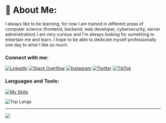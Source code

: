 # 💫 About Me:
I always like to be learning, for now I am trained in different areas of computer science (frontend, backend, web developer, cybersecurity, server administration) I am very curious and I'm always looking for something to entertain me and learn. I hope to be able to dedicate myself professionally one day to what I like so much.

### Connect with me:
[![LinkedIn](https://img.shields.io/badge/LinkedIn-%230077B5.svg?logo=linkedin&logoColor=white)](https://linkedin.com/in/sebascm)
[![Stack Overflow](https://img.shields.io/badge/-Stackoverflow-FE7A16?logo=stack-overflow&logoColor=white)](https://stackoverflow.com/users/22866536)
[![Instagram](https://img.shields.io/badge/Instagram-%23E4405F.svg?logo=Instagram&logoColor=white)](https://instagram.com/_sebascm_)
[![Twitter](https://img.shields.io/badge/Twitter-%231DA1F2.svg?logo=Twitter&logoColor=white)](https://twitter.com/_sebascm_)
[![TikTok](https://img.shields.io/badge/TikTok-%23000000.svg?logo=TikTok&logoColor=white)](https://tiktok.com/@__sebascm__)

### Languages and Tools:
[![My Skills](https://skillicons.dev/icons?i=html,css,js,py,php,powershell,bash,react,laravel,nodejs,wordpress,mysql,mongodb,firebase,netlify,docker,aws,azure,git,figma,vscode,atom)](https://skillicons.dev)

![Top Langs](https://github-readme-stats.vercel.app/api/top-langs/?username=sebascm-dev&layout=compact)

---
[![](https://visitcount.itsvg.in/api?id=sebascm-dev&icon=0&color=3)](https://visitcount.itsvg.in)
